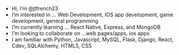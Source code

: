 - Hi, I’m @jtfrench23
- I’m interested in ... Web Development, IOS app development, game development, general programming
- I’m currently learning ... React Native, Express, and MongoDB
- I’m looking to collaborate on ...web pages/apps, ios apps
- I am familiar with Python, Javascript, MySQL, Flask, Django, React, Cdev, SQLAlchemy, HTML5, CSS


<!---
jtfrench23/jtfrench23 is a ✨ special ✨ repository because its `README.md` (this file) appears on your GitHub profile.
You can click the Preview link to take a look at your changes.
--->
